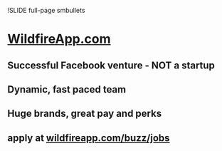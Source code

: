 !SLIDE full-page smbullets

# [WildfireApp.com](http://www.wildfireapp.com) #

## Successful Facebook venture - NOT a startup ##
## Dynamic, fast paced team ##
## Huge brands, great pay and perks ##
## apply at [wildfireapp.com/buzz/jobs](http://wildfireapp.com/buzz/jobs) ##

<p class="notes">
</p>
